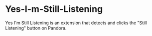 # Yes-I-m-Still-Listening
Yes I'm Still Listening is an extension that detects and clicks the "Still Listening" button on Pandora.
